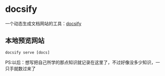 # docsify

一个动态生成文档网站的工具：[docsify](https://docsify.js.org/#/zh-cn/quickstart)

## 本地预览网站

`docsify serve [docs]`



PS:以后：想写把自己所学的那点知识就记录在这里了，不过好像没多少知识，一只手就数过来了







